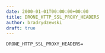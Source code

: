 ```yaml
---
date: 2000-01-01T00:00:00+00:00
title: DRONE_HTTP_SSL_PROXY_HEADERS
author: bradrydzewski
draft: true
---
```




```
DRONE_HTTP_SSL_PROXY_HEADERS=
```
